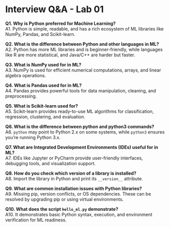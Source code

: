 # Interview Q&A - Lab 01

**Q1. Why is Python preferred for Machine Learning?**  
A1. Python is simple, readable, and has a rich ecosystem of ML libraries like NumPy, Pandas, and Scikit-learn.

**Q2. What is the difference between Python and other languages in ML?**  
A2. Python has more ML libraries and is beginner-friendly, while languages like R are more statistical, and Java/C++ are harder but faster.

**Q3. What is NumPy used for in ML?**  
A3. NumPy is used for efficient numerical computations, arrays, and linear algebra operations.

**Q4. What is Pandas used for in ML?**  
A4. Pandas provides powerful tools for data manipulation, cleaning, and preprocessing.

**Q5. What is Scikit-learn used for?**  
A5. Scikit-learn provides ready-to-use ML algorithms for classification, regression, clustering, and evaluation.

**Q6. What is the difference between python and python3 commands?**  
A6. `python` may point to Python 2.x on some systems, while `python3` ensures you’re running Python 3.x.

**Q7. What are Integrated Development Environments (IDEs) useful for in ML?**  
A7. IDEs like Jupyter or PyCharm provide user-friendly interfaces, debugging tools, and visualization support.

**Q8. How do you check which version of a library is installed?**  
A8. Import the library in Python and print its `__version__` attribute.

**Q9. What are common installation issues with Python libraries?**  
A9. Missing pip, version conflicts, or OS dependencies. These can be resolved by upgrading pip or using virtual environments.

**Q10. What does the script `hello_ml.py` demonstrate?**  
A10. It demonstrates basic Python syntax, execution, and environment verification for ML readiness.
